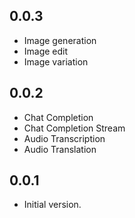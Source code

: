 ## 0.0.3

- Image generation
- Image edit
- Image variation

## 0.0.2

- Chat Completion
- Chat Completion Stream
- Audio Transcription
- Audio Translation
  
## 0.0.1

- Initial version.
